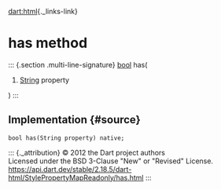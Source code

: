 [dart:html](../../dart-html/dart-html-library){._links-link}

has method
==========

::: {.section .multi-line-signature}
[bool](../../dart-core/bool-class) has(

1.  [String](../../dart-core/string-class) property

)
:::

Implementation {#source}
--------------

``` {.language-dart data-language="dart"}
bool has(String property) native;
```

::: {._attribution}
© 2012 the Dart project authors\
Licensed under the BSD 3-Clause \"New\" or \"Revised\" License.\
<https://api.dart.dev/stable/2.18.5/dart-html/StylePropertyMapReadonly/has.html>
:::
